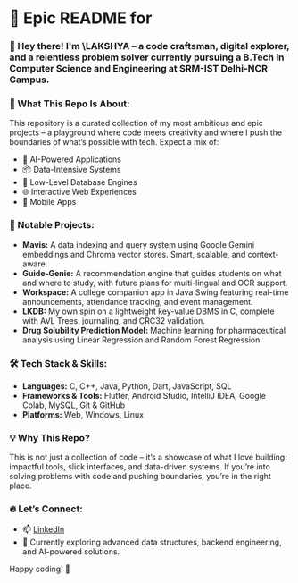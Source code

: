 # 🚀 Epic README for

### 👋 Hey there! I'm \LAKSHYA – a code craftsman, digital explorer, and a relentless problem solver currently pursuing a B.Tech in Computer Science and Engineering at SRM-IST Delhi-NCR Campus.

### 🎯 What This Repo Is About:

This repository is a curated collection of my most ambitious and epic projects – a playground where code meets creativity and where I push the boundaries of what’s possible with tech. Expect a mix of:

* 🚀 AI-Powered Applications
* 📦 Data-Intensive Systems
* 💾 Low-Level Database Engines
* 🌐 Interactive Web Experiences
* 📱 Mobile Apps

### 🌟 Notable Projects:

* **Mavis:** A data indexing and query system using Google Gemini embeddings and Chroma vector stores. Smart, scalable, and context-aware.
* **Guide-Genie:** A recommendation engine that guides students on what and where to study, with future plans for multi-lingual and OCR support.
* **Workspace:** A college companion app in Java Swing featuring real-time announcements, attendance tracking, and event management.
* **LKDB:** My own spin on a lightweight key-value DBMS in C, complete with AVL Trees, journaling, and CRC32 validation.
* **Drug Solubility Prediction Model:** Machine learning for pharmaceutical analysis using Linear Regression and Random Forest Regression.

### 🛠️ Tech Stack & Skills:

* **Languages:** C, C++, Java, Python, Dart, JavaScript, SQL
* **Frameworks & Tools:** Flutter, Android Studio, IntelliJ IDEA, Google Colab, MySQL, Git & GitHub
* **Platforms:** Web, Windows, Linux

### 💡 Why This Repo?

This is not just a collection of code – it’s a showcase of what I love building: impactful tools, slick interfaces, and data-driven systems. If you’re into solving problems with code and pushing boundaries, you’re in the right place.

### 🔥 Let’s Connect:

* 📫 [LinkedIn](https://www.linkedin.com/in/lkhanna1505)
* 🌱 Currently exploring advanced data structures, backend engineering, and AI-powered solutions.

Happy coding! 🚀
